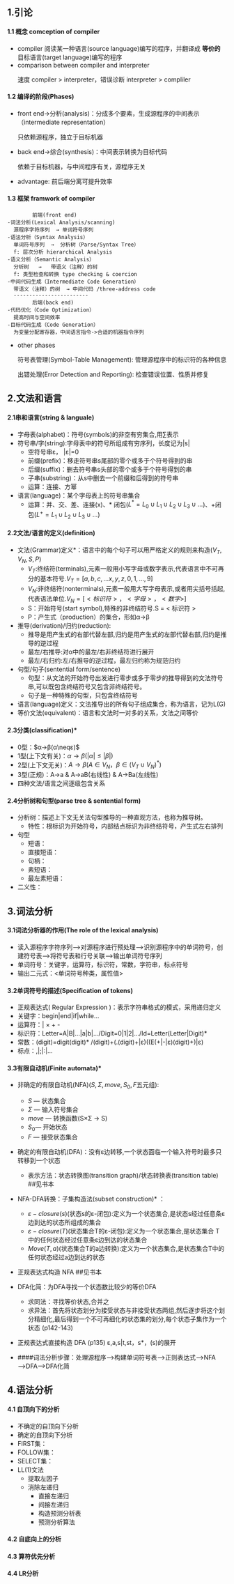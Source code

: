 ## 1.引论
#### 1.1 概念 comception of compiler
- compiler 阅读某一种语言(source language)编写的程序，并翻译成 **等价的** 目标语言(target language)编写的程序
- comparison between compiler and interpreter<p>
速度 compiler > interpreter，错误诊断 interpreter > compliler

#### 1.2 编译的阶段(Phases)
- front end->分析(analysis)：分成多个要素，生成源程序的中间表示（intermediate representation）<p>
  只依赖源程序，独立于目标机器
- back end->综合(synthesis)：中间表示转换为目标代码<p>
  依赖于目标机器，与中间程序有关，源程序无关
- advantage: 前后端分离可提升效率

#### 1.3 框架 framwork of compiler

            前端(front end)
    -词法分析(Lexical Analysis/scanning)
      源程序字符序列  → 单词符号序列
    -语法分析（Syntax Analysis）
      单词符号序列  →  分析树（Parse/Syntax Tree）
      f: 层次分析 hierarchical Analysis
    -语义分析（Semantic Analysis）
      分析树   →   带语义（注释）的树
      f: 类型检查和转换 type checking & coercion
    -中间代码生成（Intermediate Code Generation）
      带语义（注释）的树  → 中间代码 /three-address code
      ------------------------
            后端(back end)
    -代码优化（Code Optimization）
      提高时间与空间效率
    -目标代码生成（Code Generation）
      为变量分配寄存器，中间语言指令->合适的机器指令序列

- other phases<p>
符号表管理(Symbol-Table Management): 管理源程序中的标识符的各种信息<p>
出错处理(Error Detection and Reporting): 检查错误位置、性质并修复

## 2.文法和语言
#### 2.1串和语言(string & languale)
- 字母表(alphabet)：符号(symbols)的非空有穷集合,用∑表示
- 符号串/字(string):字母表中的符号所组成有穷序列，长度记为|s|
  - 空符号串ε， |ε|=0
  - 前缀(prefix)：移走符号串s尾部的零个或多于个符号得到的串
  - 后缀(suffix)：删去符号串s头部的零个或多于个符号得到的串
  - 子串(substring)：从s中删去一个前缀和后得到的符号串
  - 运算：连接、方幂
- 语言(language)：某个字母表上的符号串集合
  - 运算：并、交、差、连接(x)、* 闭包($L^* =L_0∪L_1∪L_2∪L_3∪…$)、+闭包($L^+=L_1∪L_2∪L_3∪…$)

#### 2.2文法/语言的定义(definition)
- 文法(Grammar)定义*：语言中的每个句子可以用严格定义的规则来构造($V_T,V_N,S,P$)
  - $V_T$:终结符(terminals),元素一般用小写字母或数字表示,代表语言中不可再分的基本符号.$V_T= [a,b,c,…x,y,z,0,1,…,9]$
  - $V_N$:非终结符(nonterminals),元素一般用大写字母表示,或者用尖括号括起,代表语法单位.$V_N= [<标识符>，<字母>，<数字>]$
  - S：开始符号(start symbol),特殊的非终结符号.S = < 标识符 >
  - P：产生式（production）的集合，形如α→β
- 推导(derivation)/归约(reduction):
  - 推导是用产生式的右部代替左部,归约是用产生式的左部代替右部,归约是推导的逆过程
  - 最左/右推导:对α中的最左/右非终结符进行展开
  - 最左/右归约:左/右推导的逆过程，最左归约称为规范归约
- 句型/句子(sentential form/sentence)
  - 句型：从文法的开始符号出发进行零步或多于零步的推导得到的文法符号串,可以既包含终结符号又包含非终结符号。
  - 句子是一种特殊的句型，只包含终结符号
- 语言(language)定义：文法推导出的所有句子组成集合，称为语言，记为L(G)
- 等价文法(equivalent)：语言和文法时一对多的关系，文法之间等价

#### 2.3分类(classification)*
- 0型：$α→β(α\neqε)$
- 1型(上下文有关)：$α→β(|α| ≤ |β|)$
- 2型(上下文无关)：$A→β(A ∈ V_N，β ∈(V_T∪V_N)^* )$
- 3型(正规)：A→a & A→aB(右线性) & A→Ba(左线性)
- 四种文法/语言之间逐级包含关系
#### 2.4分析树和句型(parse tree & sentential form)
- 分析树：描述上下文无关法句型推导的一种直观方法，也称为推导树。
  - 特性：根标识为开始符号，内部结点标识为非终结符号，产生式左右排列
- 句型
  - 短语：
  - 直接短语：
  - 句柄：
  - 素短语：
  - 最左素短语：
- 二义性：

## 3.词法分析
#### 3.1词法分析器的作用(The role of the lexical analysis)
- 读入源程序字符序列——>对源程序进行预处理——>识别源程序中的单词符号，创建符号表——>将符号表和行号关联——>输出单词符号序列
- 单词符号：关键字，运算符，标识符，常数，字符串，标点符号
- 输出二元式：<单词符号种类，属性值>

#### 3.2单词符号的描述(Specification of tokens)
- 正规表达式( Regular Expression )：表示字符串格式的模式，采用递归定义
- 关键字：begin|end|if|while…
- 运算符：| × + -
- 标识符：Letter=A|B|…|a|b|…/Digit=0|1|2|…/Id=Letter(Letter|Digit)*
- 常数：(digit)=digit(digit)* /(digit)+(.(digit)+|ε)((E(+|-|ε)(digit)+)|ε)
- 标点：,|;|:|…

#### 3.3有限自动机(Finite automata)*
- 非确定的有限自动机(NFA)($S,Σ,move,S_0,F$五元组):
  - $S$ — 状态集合
  - $Σ$ — 输入符号集合
  - $move$ — 转换函数(S×Σ → S)
  - $S_0$— 开始状态
  - $F$ — 接受状态集合
- 确定的有限自动机(DFA)：没有ε边转移,一个状态面临一个输入符号时最多只转移到一个状态
  - 表示方法：状态转换图(transition graph)/状态转换表(transition table) ##见书本
- NFA-DFA转换：子集构造法(subset construction)* ：
    - $ε-closure(s)$(状态s的ε-闭包):定义为一个状态集合,是状态s经过任意条ε边到达的状态所组成的集合
    - $ε-closure(T)$(状态集合T的ε-闭包):定义为一个状态集合,是状态集合 T 中的任何状态经过任意条ε边到达的状态集合
    - $Move(T,a)$(状态集合T的a边转换):定义为一个状态集合,是状态集合T中的任何状态经过a边到达的状态
- 正规表达式构造 NFA ##见书本
- DFA化简：为DFA寻找一个状态数比较少的等价DFA
  - 求同法：寻找等价状态,合并之
  - 求异法：首先将状态划分为接受状态与非接受状态两组,然后逐步将这个划分精细化,最后得到一个不可再细化的状态集的划分,每个状态子集作为一个状态 (p142-143)

- 正规表达式直接构造 DFA (p135) ε,a,s|t,st，s*，(s)的展开
- ####词法分析步骤：处理源程序——>构建单词符号表——>正则表达式——>NFA——>DFA——>DFA化简

## 4.语法分析
#### 4.1 自顶向下的分析
- 不确定的自顶向下分析
- 确定的自顶向下分析
- FIRST集：
- FOLLOW集：
- SELECT集：
- LL(1)文法
  - 提取左因子
  - 消除左递归
    - 直接左递归
    - 间接左递归
    - 构造预测分析表
    - 预测分析算法

#### 4.2 自底向上的分析
#### 4.3 算符优先分析
#### 4.4 LR分析
